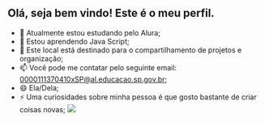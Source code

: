 ## Olá, seja bem vindo! Este é o meu perfil.

- 🔭 Atualmente estou estudando pelo Alura;
- 🌱 Estou aprendendo Java Script;
- 👯 Este local está destinado para o compartilhamento de projetos e organização;
- 📫 Você pode me contatar pelo seguinte email: 0000111370410xSP@al.educacao.sp.gov.br;
- 😄 Ela/Dela;
- ⚡ Uma curiosidades sobre minha pessoa é que gosto bastante de criar coisas novas;
![](https://images.app.goo.gl/BUW75SX6T42BDDaFA)
